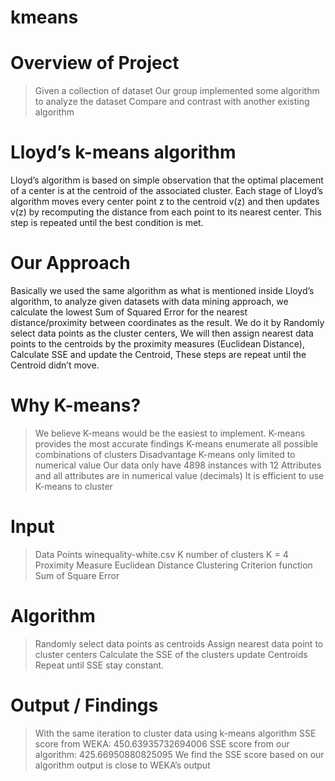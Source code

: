 # kmeans

# Overview of Project
> Given a collection of dataset
> Our group implemented some algorithm to analyze the dataset
> Compare and contrast with another existing algorithm

# Lloyd’s k-means algorithm
Lloyd’s algorithm is based on simple observation that the optimal placement of a center is at the centroid of the associated cluster. Each stage of Lloyd’s algorithm moves every center point z to the  centroid v(z) and then updates  v(z) by recomputing the distance from each point to its nearest center. This step is repeated until the best condition is met.

# Our Approach
Basically we used the same algorithm as what is mentioned inside Lloyd’s algorithm, to analyze given datasets with data mining approach, we calculate the lowest Sum of Squared Error for the nearest distance/proximity between coordinates as the result. We do it by Randomly select data points as the cluster centers, We will then assign nearest data points to the centroids by the proximity measures (Euclidean Distance), Calculate SSE and update the Centroid, These steps are repeat until the Centroid didn’t move.

# Why K-means?
> We believe K-means would be the easiest to implement.
> K-means provides the most accurate findings
> K-means enumerate all possible combinations of clusters
> Disadvantage
  > K-means only limited to numerical value
> Our data only have 4898 instances with 12 Attributes
> and all attributes are in numerical value (decimals)
> It is efficient to use K-means to cluster

# Input
> Data Points
  > winequality-white.csv
> K number of clusters
  > K = 4
> Proximity Measure
  > Euclidean Distance
> Clustering Criterion function
  > Sum of Square Error
  
# Algorithm
> Randomly select data points as centroids
> Assign nearest data point to cluster centers
> Calculate the SSE of the clusters
> update Centroids
> Repeat until SSE stay constant.

# Output / Findings
> With the same iteration to cluster data using k-means algorithm
> SSE score from WEKA: 450.63935732694006
> SSE score from our algorithm: 425.66950880825095
> We find the SSE score based on our algorithm output is close to WEKA’s output 
